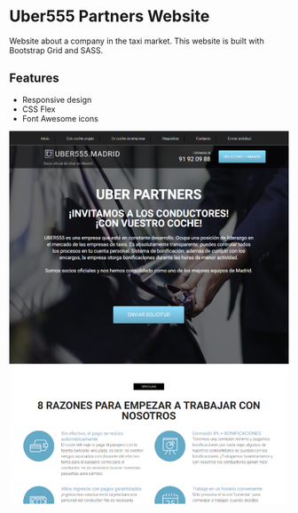 # Uber555 Partners Website

Website about a company in the taxi market. This website is built with Bootstrap Grid and SASS.

## Features

- Responsive design
- CSS Flex
- Font Awesome icons

<img src="src/img/screen.png" />
